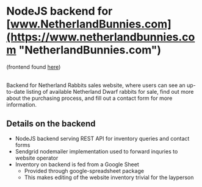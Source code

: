 # NodeJS backend for [www.NetherlandBunnies.com](https://www.netherlandbunnies.com "NetherlandBunnies.com")  
(frontend found [here](https://github.com/ggroce/netherland-rabbits-frontend "Frontend: netherland-rabbits-frontend"))

<br>
Backend for Netherland Rabbits sales website, where users can see an up-to-date listing of available Netherland Dwarf rabbits for sale, find out more about the purchasing process, and fill out a contact form for more information.  

## Details on the backend
* NodeJS backend serving REST API for inventory queries and contact forms
* Sendgrid nodemailer implementation used to forward inquries to website operator
* Inventory on backend is fed from a Google Sheet
  * Provided through google-spreadsheet package
  * This makes editing of the website inventory trivial for the layperson
